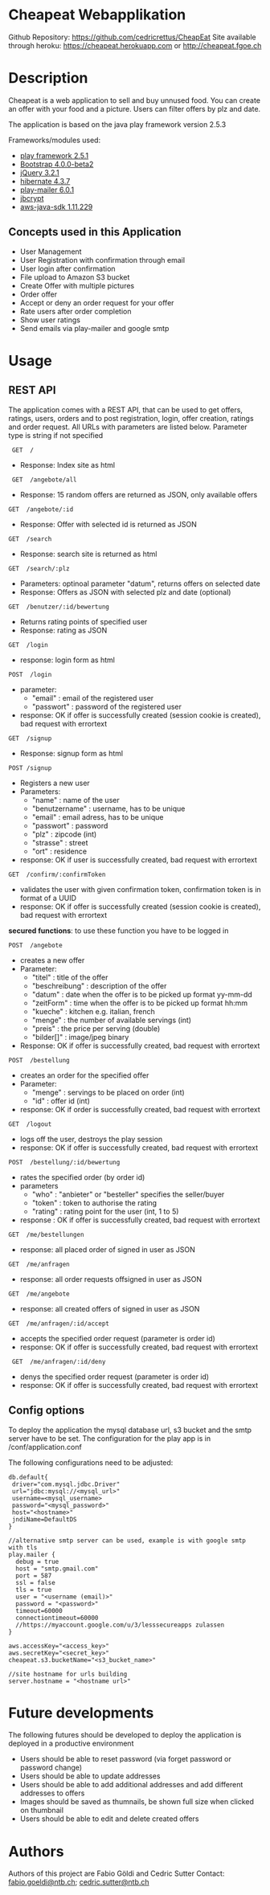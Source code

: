 # Cheapeat Webapplikation

Github Repository: https://github.com/cedricrettus/CheapEat
Site available through heroku: https://cheapeat.herokuapp.com or http://cheapeat.fgoe.ch

# Description
Cheapeat is a web application to sell and buy unnused food. You can create an offer with your food and a picture. Users can filter offers by plz and date. 

The application is based on the java play framework version 2.5.3

Frameworks/modules used:
 - [play framework 2.5.1](https://www.playframework.com/documentation/2.5.x/Highlights25)
 - [Bootstrap 4.0.0-beta2](https://getbootstrap.com/docs/4.0/getting-started/introduction/)
 - [jQuery 3.2.1](http://api.jquery.com/)
 - [hibernate 4.3.7](http://hibernate.org/orm/documentation/4.3/)
 - [play-mailer 6.0.1](https://github.com/playframework/play-mailer)
 - [jbcrypt](http://www.mindrot.org/projects/jBCrypt/)
 - [aws-java-sdk 1.11.229](http://docs.aws.amazon.com/AWSJavaSDK/latest/javadoc/index.html)
 

## Concepts used in this Application
  - User Management
  - User Registration with confirmation through email
  - User login after confirmation
  - File upload to Amazon S3 bucket
  - Create Offer with multiple pictures
  - Order offer
  - Accept or deny an order request for your offer
  - Rate users after order completion
  - Show user ratings
  - Send emails via play-mailer and google smtp
 
 # Usage
 ## REST API
 The application comes with a REST API, that can be used to get offers, ratings, users, orders and to post registration, login, offer    creation, ratings and order request. All URLs with parameters are listed below. Parameter type is string if not specified
 
```
 GET  /  
```
 - Response: Index site as html
 
```
 GET  /angebote/all  
```
  - Response: 15 random offers are returned as JSON, only available offers
 ```
 GET  /angebote/:id 
 ```
  - Response: Offer with selected id is returned as JSON
 
 ```
 GET  /search
 ```
  - Response: search site is returned as html
 
 ```
 GET  /search/:plz    
 ```
  - Parameters: optinoal parameter "datum", returns offers on selected date
  - Response: Offers as JSON with selected plz and date (optional)
  
   ```
 GET  /benutzer/:id/bewertung  
 ```
  - Returns rating points of specified user
  - Response: rating as JSON
  
   ```
 GET  /login    
 ```
  - response: login form as html
  
   ```
 POST  /login   
 ```
  - parameter:
    - "email" : email of the registered user
    - "passwort" : password of the registered user
  - response: OK if offer is successfully created (session cookie is created), bad request with errortext
  
 ```
 GET  /signup 
 ```
  - Response: signup form as html
 
 ```
 POST /signup
 ```
  - Registers a new user
  - Parameters: 
    - "name" : name of the user
    - "benutzername" : username, has to be unique
    - "email" : email adress, has to be unique
    - "passwort" : password
    - "plz" : zipcode (int)
    - "strasse" : street
    - "ort" : residence
  - response: OK if user is successfully created, bad request with errortext
  
  ```
  GET  /confirm/:confirmToken
  ```
   - validates the user with given confirmation token, confirmation token is in format of a UUID
   - response: OK if offer is successfully created (session cookie is created), bad request with errortext
                                  
 
 **secured functions**: to use these function you have to be logged in
 
 ```
 POST  /angebote
 ```
  - creates a new offer
  - Parameter: 
     - "titel" : title of the offer
     - "beschreibung" : description of the offer
     - "datum" : date when the offer is to be picked up format yy-mm-dd
     - "zeitForm" : time when the offer is to be picked up format hh:mm
     - "kueche" : kitchen e.g. italian, french
     - "menge" : the number of available servings (int)
     - "preis" : the price per serving (double)
     - "bilder[]" : image/jpeg binary
   - Response:   OK if offer is successfully created, bad request with errortext
 ```                               
 POST  /bestellung 
 ```
  - creates an order for the specified offer
  - Parameter:  
     - "menge" : servings to be placed on order (int)
     - "id"    : offer id (int)
  - response: OK if order is successfully created, bad request with errortext
 
 ```                                
 GET  /logout
 ```
  - logs off the user, destroys the play session
  - response:   OK if offer is successfully created, bad request with errortext
  
 ```
 POST  /bestellung/:id/bewertung
 ```
  - rates the specified order (by order id)
  - parameters
    - "who" : "anbieter" or "besteller" specifies the seller/buyer
    - "token" : token to authorise the rating
    - "rating" : rating point for the user (int, 1 to 5)
  - response :  OK if offer is successfully created, bad request with errortext
  
 ```
 GET  /me/bestellungen
 ```
  - response: all placed order of signed in user as JSON
  
  ```
 GET  /me/anfragen
 ```
  - response: all order requests offsigned in user as JSON
  
  ```
 GET  /me/angebote
 ```
  - response: all created offers of signed in user as JSON
  
  ```
 GET  /me/anfragen/:id/accept
 ```
  - accepts the specified order request (parameter is order id)
  - response: OK if offer is successfully created, bad request with errortext
  
```
 GET  /me/anfragen/:id/deny
 ```
  - denys the specified order request (parameter is order id)
  - response: OK if offer is successfully created, bad request with errortext
  
 ## Config options
 To deploy the application the mysql database url, s3 bucket and the smtp server have to be set.
 The configuration for the play app is in /conf/application.conf
 
 The following configurations need to be adjusted:
 
 ```
 db.default{
  driver="com.mysql.jdbc.Driver"
  url="jdbc:mysql://<mysql_url>"
  username=<mysql_username>
  password="<mysql_password>"
  host="<hostname>"
  jndiName=DefaultDS
}
```

```
//alternative smtp server can be used, example is with google smtp with tls
play.mailer {
  debug = true
  host = "smtp.gmail.com" 
  port = 587
  ssl = false
  tls = true
  user = "<username (email)>"
  password = "<password>"
  timeout=60000
  connectiontimeout=60000
  //https://myaccount.google.com/u/3/lesssecureapps zulassen
}

```

```
aws.accessKey="<access_key>"
aws.secretKey="<secret_key>"
cheapeat.s3.bucketName="<s3_bucket_name>"
```

```
//site hostname for urls building
server.hostname = "<hostname url>"
```
  
 # Future developments
 The following futures should be developed to deploy the application is deployed in a productive environment
  - Users should be able to reset password (via forget password or password change)
  - Users should be able to update addresses
  - Users should be able to add additional addresses and add different addresses to offers
  - Images should be saved as thumnails, be shown full size when clicked on thumbnail
  - Users should be able to edit and delete created offers
 
 # Authors
 Authors of this project are Fabio Göldi and Cedric Sutter
 Contact: fabio.goeldi@ntb.ch; cedric.sutter@ntb.ch
 
 
 
